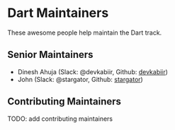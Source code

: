 # Dart Maintainers

These awesome people help maintain the Dart track.

## Senior Maintainers

- Dinesh Ahuja (Slack: @devkabiir, Github: [devkabiir](https://github.com/devkabiir))
- John (Slack: @stargator, Github: [stargator](https://github.com/stargator))

## Contributing Maintainers

TODO: add contributing maintainers
